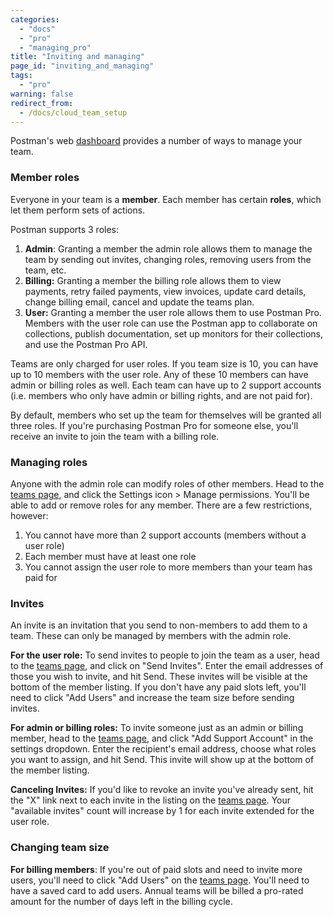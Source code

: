 ```yaml
---
categories: 
  - "docs"
  - "pro"
  - "managing_pro"
title: "Inviting and managing"
page_id: "inviting_and_managing"
tags: 
  - "pro"
warning: false
redirect_from:
  - /docs/cloud_team_setup
---
```


Postman's web [dashboard](https://app.getpostman.com/dashboard/teams) provides a number of ways to manage your team.

### Member roles

Everyone in your team is a **member**. Each member has certain **roles**, which let them perform sets of actions.

Postman supports 3 roles:

   1.  **Admin**: Granting a member the admin role allows them to manage the team by sending out invites, changing roles, removing users from the team, etc.
   2.  **Billing:** Granting a member the billing role allows them to view payments, retry failed payments, view invoices, update card details, change billing email, cancel and update the teams plan.    
   3.  **User:** Granting a member the user role allows them to use Postman Pro. Members with the user role can use the Postman app to collaborate on collections, publish documentation, set up monitors for their collections, and use the Postman Pro API.

Teams are only charged for user roles. If you team size is 10, you can have up to 10 members with the user role. Any of these 10 members can have admin or billing roles as well. Each team can have up to 2 support accounts (i.e. members who only have admin or billing rights, and are not paid for).

By default, members who set up the team for themselves will be granted all three roles. If you're purchasing Postman Pro for someone else, you'll receive an invite to join the team with a billing role.

### Managing roles

Anyone with the admin role can modify roles of other members. Head to the [teams page](https://app.getpostman.com/dashboard/teams), and click the Settings icon > Manage permissions. You'll be able to add or remove roles for any member. There are a few restrictions, however:

   1.  You cannot have more than 2 support accounts (members without a user role)
   2.  Each member must have at least one role
   3.  You cannot assign the user role to more members than your team has paid for

### Invites

An invite is an invitation that you send to non-members to add them to a team. These can only be managed by members with the admin role.

**For the user role:** To send invites to people to join the team as a user, head to the [teams page](https://app.getpostman.com/dashboard/teams), and click on "Send Invites". Enter the email addresses of those you wish to invite, and hit Send. These invites will be visible at the bottom of the member listing. If you don't have any paid slots left, you'll need to click "Add Users" and increase the team size before sending invites.

**For admin or billing roles:** To invite someone just as an admin or billing member, head to the [teams page](https://app.getpostman.com/dashboard/teams), and click "Add Support Account" in the settings dropdown. Enter the recipient's email address, choose what roles you want to assign, and hit Send. This invite will show up at the bottom of the member listing.

**Canceling Invites:** If you'd like to revoke an invite you've already sent, hit the "X" link next to each invite in the listing on the [teams page](https://app.getpostman.com/dashboard/teams). Your "available invites" count will increase by 1 for each invite extended for the user role.

### Changing team size

**For billing members**: If you're out of paid slots and need to invite more users, you'll need to click "Add Users" on the [teams page](https://app.getpostman.com/dashboard/teams). You'll need to have a saved card to add users. Annual teams will be billed a pro-rated amount for the number of days left in the billing cycle.
